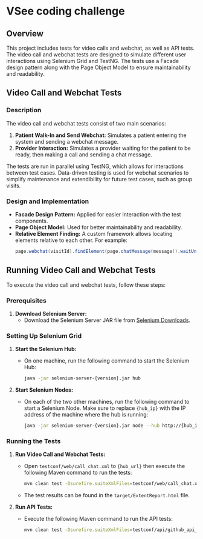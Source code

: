 # VSee coding challenge

## Overview

This project includes tests for video calls and webchat, as well as API tests. The video call and webchat tests are designed to simulate different user interactions using Selenium Grid and TestNG. The tests use a Facade design pattern along with the Page Object Model to ensure maintainability and readability.

## Video Call and Webchat Tests

### Description

The video call and webchat tests consist of two main scenarios:
1. **Patient Walk-In and Send Webchat:** Simulates a patient entering the system and sending a webchat message.
2. **Provider Interaction:** Simulates a provider waiting for the patient to be ready, then making a call and sending a chat message.

The tests are run in parallel using TestNG, which allows for interactions between test cases. Data-driven testing is used for webchat scenarios to simplify maintenance and extendibility for future test cases, such as group visits.

### Design and Implementation

- **Facade Design Pattern:** Applied for easier interaction with the test components.
- **Page Object Model:** Used for better maintainability and readability.
- **Relative Element Finding:** A custom framework allows locating elements relative to each other. For example:
  ```java
  page.webchat(visitId).findElement(page.chatMessage(message)).waitUntilVisible();


## Running Video Call and Webchat Tests

To execute the video call and webchat tests, follow these steps:

### Prerequisites
1. **Download Selenium Server:**
   - Download the Selenium Server JAR file from [Selenium Downloads](https://www.selenium.dev/downloads/).

### Setting Up Selenium Grid

1. **Start the Selenium Hub:**
   - On one machine, run the following command to start the Selenium Hub:
     ```bash
     java -jar selenium-server-{version}.jar hub
     ```

2. **Start Selenium Nodes:**
   - On each of the two other machines, run the following command to start a Selenium Node. Make sure to replace `{hub_ip}` with the IP address of the machine where the hub is running:
     ```bash
     java -jar selenium-server-{version}.jar node --hub http://{hub_ip}:4444 --max-sessions 1 --port 5555
     ```

### Running the Tests

1. **Run Video Call and Webchat Tests:**
   - Open `testconf/web/call_chat.xml` to `{hub_url}` then execute the following Maven command to run the tests:
     ```bash
     mvn clean test -Dsurefire.suiteXmlFiles=testconf/web/call_chat.xml
     ```
   - The test results can be found in the `target/ExtentReport.html` file.

2. **Run API Tests:**
   - Execute the following Maven command to run the API tests:
     ```bash
     mvn clean test -Dsurefire.suiteXmlFiles=testconf/api/github_api_test.xml
     ```
